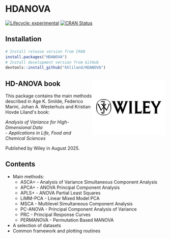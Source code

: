 # HDANOVA

<!-- badges: start -->
[![Lifecycle: experimental](https://img.shields.io/badge/lifecycle-experimental-blue.svg)](https://lifecycle.r-lib.org/articles/stages.html#experimental)
[![CRAN Status](https://www.r-pkg.org/badges/version/HDANOVA)](https://cran.r-project.org/package=HDANOVA)
<!-- badges: end -->

<!-- A badge for later?: [![R-CMD-check](https://github.com/khliland/HDANOVA/workflows/check-standard/badge.svg)](https://github.com/khliland/HDANOVA/actions) -->


## Installation

``` r
# Install release version from CRAN  
install.packages("HDANOVA")  
# Install development version from GitHub  
devtools::install_github("khliland/HDANOVA")
```
## HD-ANOVA book <img src="man/figures/Wiley.png" align="right" alt="" width="232" />

This package contains the main methods described in Age K. Smilde, Federico Marini, Johan A. Westerhuis and Kristian Hovde Liland's book:  

_Analysis of Variance for High-Dimensional Data_  
 _- Applications in Life, Food and Chemical Sciences_  

Published by Wiley in August 2025.

## Contents
- Main methods:
  - ASCA+ - Analysis of Variance Simultaneous Component Analysis
  - APCA+ - ANOVA Principal Component Analysis
  - APLS+ - ANOVA Partial Least Squares
  - LiMM-PCA - Linear Mixed Model PCA
  - MSCA - Multilevel Simultaneous Component Analysis
  - PC-ANOVA - Principal Component Analysis of Variance
  - PRC - Principal Response Curves
  - PERMANOVA - Permutation Based MANOVA
- A selection of datasets
- Common framework and plotting routines
